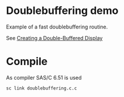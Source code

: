 # Doublebuffering demo

Example of a fast doublebuffering routine.

See [Creating a Double-Buffered Display](https://wiki.amigaos.net/wiki/Classic_Graphics_Primitives#Creating_a_Double-Buffered_Display)

# Compile

As compiler SAS/C 6.51 is used

```cmd
sc link doublebuffering.c.c
```
